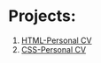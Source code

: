 # Projects:
1. [HTML-Personal CV](https://github.com/harshit-saraswat/html-personal-cv)
2. [CSS-Personal CV](https://github.com/harshit-saraswat/css-personal-cv)
